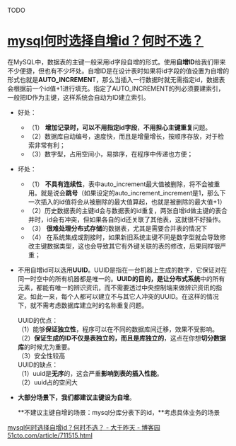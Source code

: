 TODO
# [mysql何时选择自增id？何时不选？](https://www.cnblogs.com/yu-zexin/p/16473972.html "发布于 2022-07-13 15:14")

在MySQL中，数据表的主键一般采用id字段自增的形式。使用**自增ID**给我们带来不少便捷，但也有不少坏处。自增ID是在设计表时如果将id字段的值设置为自增的形式也就是**AUTO_INCREMEN**T，那么当插入一行数据时就无需指定id，数据表会根据前一个id值+1进行填充。指定了AUTO_INCREMENT的列必须要建索引，一般把ID作为主键，这样系统会自动为ID建立索引。

- 好处：
    
    - （1） **增加记录时，可以不用指定id字段**，**不用担心主键重复**问题。
    - （2）数据库自动编号，速度快，而且是增量增长，按顺序存放，对于检索非常有利；
    - （3）数字型，占用空间小，易排序，在程序中传递也方便；
- 坏处：
    
    - （1） **不具有连续性**，表中auto_increment最大值被删除，将不会被重用。就是说会**跳号**（如果设定的auto_increment_increment是1，那么下一次插入的id值将会从被删除的最大值算起，也就是被删除的最大值+1）
    - （2）历史数据表的主键id会与数据表的id重复，两张自增id做主键的表合并时，id会有冲突，但如果各自的id还关联了其他表，这就很不好操作。
    - （3） **很难处理分布式存储**的数据表，尤其是需要合并表的情况下
    - （4） 在系统集成或割接时，如果新旧系统主键不同是数字型就会导致修改主键数据类型，这也会导致其它有外键关联的表的修改，后果同样很严重；
- 不用自增id可以选用**UUID**。UUID是指在一台机器上生成的数字，它保证对在同一时空中的所有机器都是唯一的。**UUID的目的，是让分布式系统**中的所有元素，都能有唯一的辨识资讯，而不需要透过中央控制端来做辨识资讯的指定。如此一来，每个人都可以建立不与其它人冲突的UUID。在这样的情况下，就不需考虑数据库建立时的名称重复问题。
    
    UUID的优点：  
    （1）能够**保证独立性**，程序可以在不同的数据库间迁移，效果不受影响。  
    （2）**保证生成的ID不仅是表独立的，而且是库独立的**，这点在你想**切分数据库**的时候尤为重要。  
    （3）安全性较高  
    UUID的缺点：  
    （1）uuid是**无序**的，这会严重**影响到表的插入性能**。  
    （2）uuid占的空间大
    
- **大部分场景下，我们都建议主键设为自增**。
    
    **不建议主键自增的场景：mysql分库分表下的id，**考虑具体业务的场景

[mysql何时选择自增id？何时不选？ - 大于昨天 - 博客园](https://www.cnblogs.com/yu-zexin/p/16473972.html)
[51cto.com/article/711515.html](https://www.51cto.com/article/711515.html)